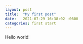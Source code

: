 ```yaml
---
layout: post
title:  "My first post"
date:   2021-07-29 16:38:02 -0600
categories: first start
---
```


Hello world!